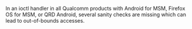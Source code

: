 In an ioctl handler in all Qualcomm products with Android for MSM, Firefox OS for MSM, or QRD Android, several sanity checks are missing which can lead to out-of-bounds accesses.